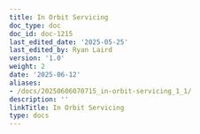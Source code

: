 ```yaml
---
title: In Orbit Servicing
doc_type: doc
doc_id: doc-1215
last_edited_date: '2025-05-25'
last_edited_by: Ryan Laird
version: '1.0'
weight: 2
date: '2025-06-12'
aliases:
- /docs/20250606070715_in-orbit-servicing_1_1/
description: ''
linkTitle: In Orbit Servicing
type: docs
---
```



